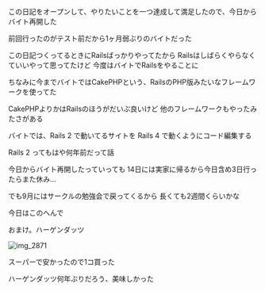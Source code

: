 この日記をオープンして、やりたいことを一つ達成して満足したので、今日からバイト再開した

前回行ったのがテスト前だから1ヶ月弱ぶりのバイトだった

この日記つくってるときにRailsばっかりやってたから
Railsはしばらくやらなくていいやって思ってたけど
今度はバイトでRailsをやることに

ちなみに今までバイトではCakePHPという、RailsのPHP版みたいなフレームワークを使ってた

CakePHPよりかはRailsのほうがだいぶ良いけど
他のフレームワークもやったみたさがある

バイトでは、Rails 2 で動いてるサイトを Rails 4 で動くようにコード編集する

Rails 2 ってもはや何年前だって話

今日からバイト再開したっていっても
14日には実家に帰るから今日含め3日行ったらまた休み…

でも9月にはサークルの勉強会で戻ってくるから
長くても2週間くらいかな

今日はこのへんで

おまけ。ハーゲンダッツ

![img_2871](/images/2016/08/img_2871.jpg)

スーパーで安かったので1コ買った

ハーゲンダッツ何年ぶりだろう、美味しかった

